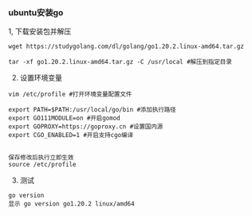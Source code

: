 ### ubuntu安装go
1, 下载安装包并解压
```shell
wget https://studygolang.com/dl/golang/go1.20.2.linux-amd64.tar.gz 

tar -xf go1.20.2.linux-amd64.tar.gz -C /usr/local #解压到指定目录
```

2. 设置环境变量
```shell
vim /etc/profile #打开环境变量配置文件

export PATH=$PATH:/usr/local/go/bin #添加执行路径
export GO111MODULE=on #开启gomod
export GOPROXY=https://goproxy.cn #设置国内源
export CGO_ENABLED=1 #开启支持cgo编译


保存修改后执行立即生效
source /etc/profile
```

3. 测试
```shell
go version 
显示 go version go1.20.2 linux/amd64
```
